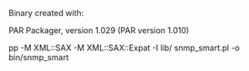 Binary created with:

PAR Packager, version 1.029 (PAR version 1.010)

pp -M XML::SAX -M XML::SAX::Expat -I lib/ snmp_smart.pl -o bin/snmp_smart
